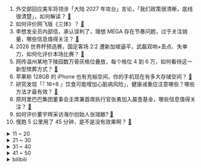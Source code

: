 1. 外交部回应美军将领涉「大陆 2027 年攻台」言论，「我们政策很清晰，底线很清楚」，如何解读？ [:link:](https://www.zhihu.com/question/649500157)
2. 如何评价网飞版《三体》？ [:link:](https://www.zhihu.com/question/649493380)
3. 李想发全员内部信，承认误判了，理想 MEGA 存在节奏问题，过于关注销量，哪些信息值得关注？ [:link:](https://www.zhihu.com/question/649506461)
4. 2026 世界杯预选赛，国足客场 2:2 遭新加坡逼平，武磊双响+丢点、失单刀，如何化评价本场比赛？ [:link:](https://www.zhihu.com/question/649537476)
5. 网传温州某地下陵园数万骨灰格位叠放，每个格位 4 到 6 万，如何看待这一新型殡葬方式？ [:link:](https://www.zhihu.com/question/649355145)
6. 苹果称 128GB 的 iPhone 也有充裕空间，你的手机现在有多大存储空间？ [:link:](https://www.zhihu.com/question/649205881)
7. 研究发现「『 16+8 』饮食可能增加心脏病风险」，健康减重应注意哪些？哪些方法才最有效？ [:link:](https://www.zhihu.com/question/649303434)
8. 原阿里巴巴集团董事会主席兼首席执行官张勇加入晨壹基金，哪些信息值得关注？ [:link:](https://www.zhihu.com/question/649462473)
9. 如何评价董宇辉采访海尔创始人张瑞敏? [:link:](https://www.zhihu.com/question/649262486)
10. 慢跑 5 公里用了 45 分钟，是不是没有效果啊？ [:link:](https://www.zhihu.com/question/649355783)
<details>
<summary>11 ~ 20</summary>

11. 如果一个人因为失眠每天只睡3小时，第二天也不困，你会感到羡慕他还是同情他？ [:link:](https://www.zhihu.com/question/649479621)
12. 中国首次向全球开放10个核科研设施，如何看待此事？你最关注哪个设施？ [:link:](https://www.zhihu.com/question/649316857)
13. 李想复盘理想 MEGA 失利：将放弃大部分城市销售，降低销量预期。对此你怎么看？其失利的问题出在哪里？ [:link:](https://www.zhihu.com/question/649493615)
14. 面对 4.54 亿美元罚款，特朗普无法缴纳保证金，或将被没收资产，如何看待此事？将会带来什么影响？ [:link:](https://www.zhihu.com/question/649448439)
15. 2024 LPL 春季赛乐言回归，iG 2:0 终结 BLG 不败金身，如何评价这场比赛？ [:link:](https://www.zhihu.com/question/645088059)
16. 村上有春树，下联怎么对？ [:link:](https://www.zhihu.com/question/434124225)
17. 如果让你推荐一款家乡美食，你认为哪道食物最值得出战？ [:link:](https://www.zhihu.com/question/648723775)
18. 春天运动真的可以减肥嘛？有哪些雷区要注意呢？ [:link:](https://www.zhihu.com/question/649397203)
19. 曾经遭遇「霸凌」，之后一直有种羞愧感。明明是受害者为何有「耻感」？怎么心理调适？ [:link:](https://www.zhihu.com/question/649090962)
20. 如何评价3月21日发布的首发搭载骁龙7+ Gen3的一加Ace 3V，有哪些亮点值得关注？ [:link:](https://www.zhihu.com/question/649543249)
</details>
<details>
<summary>21 ~ 30</summary>

21. 有没有人解释下Sora原理? [:link:](https://www.zhihu.com/question/644790078)
22. 芙利莲为什么讨厌赛丽艾? [:link:](https://www.zhihu.com/question/644035292)
23. 哪些运动方式，让你每天不做就感觉缺了点什么？ [:link:](https://www.zhihu.com/question/649218840)
24. 有哪一个瞬间，让你强烈地「想变优秀」？ [:link:](https://www.zhihu.com/question/646959699)
25. 有哪些适合春天涂的温柔显白的口红？ [:link:](https://www.zhihu.com/question/648499000)
26. 如何评价《咒术回战》254话？ [:link:](https://www.zhihu.com/question/649502722)
27. 六部门从国家层面明确预制菜定义和范围，生产过程不允许添加防腐剂，还有哪些信息值得关注？ [:link:](https://www.zhihu.com/question/649529586)
28. 《沙丘 2》中科技如此发达，为什么不用人工智能代替肉搏？ [:link:](https://www.zhihu.com/question/647871524)
29. 心理学「黑羊效应」是什么意思？遭到群体孤立或排挤时，最佳做法是什么？ [:link:](https://www.zhihu.com/question/649090973)
30. 游戏与教育一定是对立的吗？ [:link:](https://www.zhihu.com/question/645810237)
</details>
<details>
<summary>31 ~ 40</summary>

31. 你和孩子之间有过哪些让你感受到孩子稚气可爱的时刻？ [:link:](https://www.zhihu.com/question/648041314)
32. 大家都做什么工作或学哪些职业技能呢？周围的人都在闪闪发光，而我却始终找不到那束属于自己的光？ [:link:](https://www.zhihu.com/question/648446762)
33. 有什么神仙软件，一辈子都不想删掉? [:link:](https://www.zhihu.com/question/531406321)
34. 睡觉打呼噜有哪些危害？如何治疗打呼噜？ [:link:](https://www.zhihu.com/question/649455035)
35. 天水麻辣烫火了，金融监管总局甘肃监管局鼓励险企推出「麻辣保」，文旅热潮中金融能如何作为？需要注意什么？ [:link:](https://www.zhihu.com/question/649568346)
36. 俄罗斯中央选举委员会正式宣布普京赢得总统选举，哪些信息值得关注？ [:link:](https://www.zhihu.com/question/649516960)
37. 古驰销量大跌，一季度下降近 20%，母公司股价闪崩，此前刚刚涨价，有热门款涨超千元，哪些信息值得关注？ [:link:](https://www.zhihu.com/question/649438164)
38. 成都一外卖螺蛳粉店被曝加增臭剂，多家品牌回应，如何看待此事？螺蛳粉「臭」味儿是从哪里来的？ [:link:](https://www.zhihu.com/question/649455931)
39. 「自动续费」新规 7 月起施行，经营者应当以显著方式提请消费者注意相关事宜，此举将带来哪些影响？ [:link:](https://www.zhihu.com/question/649493562)
40. 苹果上海新店开业，全球规模第二大，有人带着被子通宵排队，免费礼品被炒到 399 元，如何看待此事？ [:link:](https://www.zhihu.com/question/649556871)
</details>
<details>
<summary>41 ~ 50</summary>

41. 背靠上汽集团的飞凡汽车传出裁员风波，智驾开发团队预计被裁员 70％以上，如何看待此事？ [:link:](https://www.zhihu.com/question/649458752)
42. 马斯克脑机接口公司 Neuralink ，公布实验最新进展「患者能用意念下棋」，如何看待此事？ [:link:](https://www.zhihu.com/question/649459772)
43. 中国央行称「降准」仍有空间，释放了哪些信号？ [:link:](https://www.zhihu.com/question/649454774)
44. 女子在一公厕废纸篓里救出被弃男婴，已送往医院救治，弃婴者将受到什么惩罚？ [:link:](https://www.zhihu.com/question/649450406)
45. 游客三亚潜水时被摘下面罩推销拍照，每人 300 元，已有多人受害，警方公开征集犯罪线索，如何看待此事？ [:link:](https://www.zhihu.com/question/649550194)
46. 被「霸凌」却不敢反抗，我产生了「自厌」的情绪，如何做心理调适？ [:link:](https://www.zhihu.com/question/649090894)
47. 媒体报道「科学家宣布成功切除细胞中的艾滋病毒」，这意味着什么？艾滋病可以被治愈了吗？ [:link:](https://www.zhihu.com/question/649452127)
48. 现货黄金再创历史新高，一度涨破 2200 美元关口，国内黄金消费热度高涨，哪些信息值得关注？ [:link:](https://www.zhihu.com/question/649443165)
49. 汪小菲再回应大 S 控诉，反指被大 S 用刀、高尔夫球杆、红酒瓶打，如何从法律角度看待此事？ [:link:](https://www.zhihu.com/question/649371826)
50. 当6岁的男孩儿对我说“妈妈我觉得我没有用”时，我该怎么开导他？ [:link:](https://www.zhihu.com/question/649323741)
</details><details>
<summary>bilibili</summary>

</details>